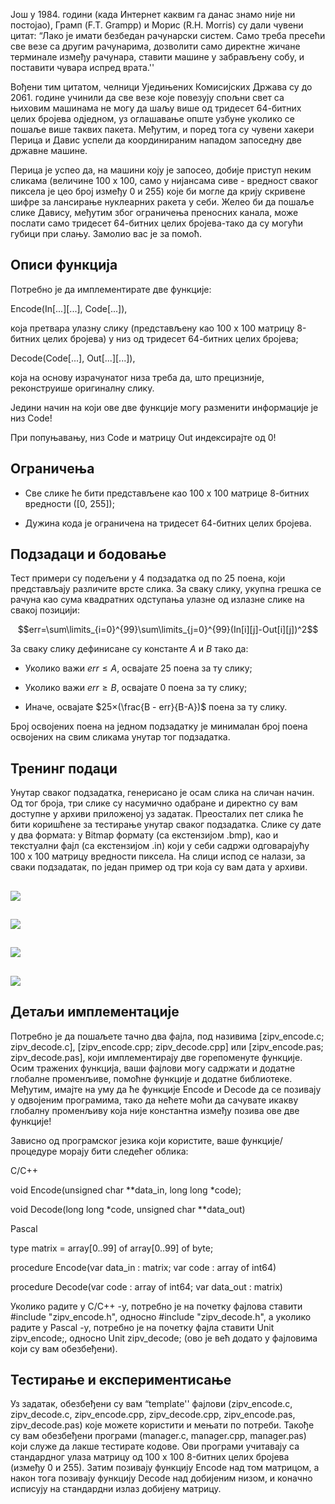 ﻿
Још у 1984. години (када Интернет каквим га данас знамо није ни постојао), Грамп (F.T. Grampp) и Морис (R.H. Morris) су дали чувени цитат: “Лако је имати безбедан рачунарски систем. Само треба пресећи све везе са другим рачунарима, дозволити само директне жичане терминале између рачунара, ставити машине у забрављену собу, и поставити чувара испред врата.''

Вођени тим цитатом, челници Уједињених Комисијских Држава су до 2061. године учинили да све везе које повезују спољни свет са њиховим машинама не могу да шаљу више од тридесет 64-битних целих бројева одједном, уз оглашавање опште узбуне уколико се пошаље више таквих пакета. Међутим, и поред тога су чувени хакери Перица и Давис успели да координираним нападом запоседну две државне машине.

Перица је успео да, на машини коју је запосео, добије приступ неким сликама (величине 100 x 100, само у нијансама сиве - вредност сваког пиксела је цео број између 0 и 255) које би могле да крију скривене шифре за лансирање нуклеарних ракета у себи. Желео би да пошаље слике Давису, међутим због ограничења преносних канала, може послати само тридесет 64-битних целих бројева-тако да су могући губици при слању. Замолио вас је за помоћ.

## Описи функција

Потребно је да имплементирате две функције:

Encode(In[...][...], Code[...]),

која претвара улазну слику (представљену као 100 x 100 матрицу 8-битних целих бројева) у низ од тридесет 64-битних целих бројева;

Decode(Code[...], Out[...][...]),

која на основу израчунатог низа треба да, што прецизније, реконструише оригиналну слику.

Једини начин на који ове две функције могу разменити информације је низ  Code!

При попуњавању, низ  Code  и матрицу  Out  индексирајте од 0!

## Ограничења

-   Све слике ће бити представљене као 100 x 100 матрице 8-битних вредности ([0, 255]);
    
-   Дужина кода је ограничена на тридесет 64-битних целих бројева.
    

## Подзадаци и бодовање

Тест примери су подељени у 4 подзадатка од по 25 поена, који представљају различите врсте слика. За сваку слику, укупна грешка се рачуна као сума квадратних одступања улазне од излазне слике на свакој позицији:

$$err=\sum\limits_{i=0}^{99}\sum\limits_{j=0}^{99}(In[i][j]-Out[i][j])^2$$

За сваку слику дефинисане су константе $A$ и $B$ тако да:

-   Уколико важи $err≤A$, освајате 25 поена за ту слику;
    
-   Уколико важи $err≥B$, освајате 0 поена за ту слику;
    
-   Иначе, освајате $25×(\frac{B - err}{B-A})$ поена за ту слику.
    

Број освојених поена на једном подзадатку је минималан број поена освојених на свим сликама унутар тог подзадатка.

## Тренинг подаци

Унутар сваког подзадатка, генерисано је осам слика на сличан начин. Од тог броја, три слике су насумично одабране и директно су вам доступне у архиви приложеној уз задатак. Преосталих пет слика ће бити коришћене за тестирање унутар сваког подзадатка. Слике су дате у два формата: у Bitmap формату (са екстензијом .bmp), као и текстуални фајл (са екстензијом .in) који у себи садржи одговарајућу 100 x 100 матрицу вредности пиксела. На слици испод се налази, за сваки подзадатак, по један пример од три која су вам дата у архиви.

## ![](https://lh7-us.googleusercontent.com/ifkmFfDzE5-9MGQ6YvHfNXgDcU5DTYTiwDgBs47P5SyCur9mcYklJgY3xjukqgoAITwVzkIqqksFDCh6ihe9m8XGOr1eSW3RvPZv06eRnXuItcuhuXslsxdH9XKe0Wapgu4YCAodlQk6vgWXI3EjRg)

## ![](https://lh7-us.googleusercontent.com/wjG_gpBtYUvAacIArNjZgrt8Z45UxgKx5L6-npgxwf60bYv5Y5JIADgpBrmZLTYi6-5oGNLpNYlmswuQ9XK-9wpdaqxhGNDbMamsMSBlFawS7ShrSwpeMdde591vUnhUGzC25J4R6kaeYuox6zbUkg)

## ![](https://lh7-us.googleusercontent.com/wZHGQay0u6WcALSKEP8SQM0Gvf2zCzNFgUwlSeGbwBLS2p1hEe3bX98q-mx7r5P1IAlCEnqy5cIaRQiT1li7nzHSwTtE6hFHS-n97UkuuOVb-Z_vSf4doNVm230VoBnpuJkb2_uzcs11i-Wco-3G9A)

## ![](https://lh7-us.googleusercontent.com/oteD5sleSfWal-rXy1eLOJhcGj6_dHFreHtMLix5JFLbW7s-O_mHMz4lhD2YlIwr-6eqowgaMWsteq9bn5mSxlM7lFM5YP0pP1g1IjgdUH3AEzdDEHLoCgo9iEUHTGSBrwhvuRlv0W8x3kz1p2-1Wg)

## Детаљи имплементације

Потребно је да пошаљете тачно два фајла, под називима [zipv_encode.c; zipv_decode.c], [zipv_encode.cpp; zipv_decode.cpp] или [zipv_encode.pas; zipv_decode.pas], који имплементирају две горепоменуте функције. Осим тражених функција, ваши фајлови могу садржати и додатне глобалне променљиве, помоћне функције и додатне библиотеке. Међутим, имајте на уму да ће функције Encode и Decode да се позивају у одвојеним програмима, тако да нећете моћи да сачувате икакву глобалну променљиву која није константна између позива ове две функције!

Зависно од програмског језика који користите, ваше функције/процедуре морају бити следећег облика:

C/C++

void Encode(unsigned char **data_in, long long *code);

void Decode(long long *code, unsigned char **data_out)

Pascal

type matrix = array[0..99] of array[0..99] of byte;

procedure Encode(var data_in : matrix; var code : array of int64)

procedure Decode(var code : array of int64; var data_out : matrix)

Уколико радите у C/C++ -у, потребно је на почетку фајлова ставити #include "zipv_encode.h", односно #include "zipv_decode.h", а уколико радите у Pascal -у, потребно је на почетку фајла ставити Unit zipv_encode;, односно Unit zipv_decode;  (ово је већ додато у фајловима који су вам обезбеђени).

## Тестирање и експериментисање

Уз задатак, обезбеђени су вам “template'' фајлови (zipv_encode.c, zipv_decode.c, zipv_encode.cpp, zipv_decode.cpp, zipv_encode.pas, zipv_decode.pas) које можете користити и мењати по потреби. Такође су вам обезбеђени програми (manager.c, manager.cpp, manager.pas) који служе да лакше тестирате кодове. Ови програми учитавају са стандардног улаза матрицу од 100 x 100 8-битних целих бројева (између 0 и 255). Затим позивају функцију Encode над том матрицом, а након тога позивају функцију Decode над добијеним низом, и коначно исписују на стандардни излаз добијену матрицу.
